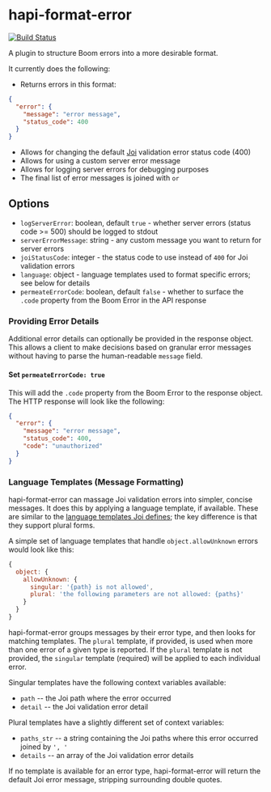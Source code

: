 # hapi-format-error

[![Build Status](https://travis-ci.org/lob/hapi-format-error.svg?branch=master)](https://travis-ci.org/lob/hapi-format-error)

A plugin to structure Boom errors into a more desirable format.

It currently does the following:

* Returns errors in this format:

```json
{
  "error": {
    "message": "error message",
    "status_code": 400
  }
}
```

* Allows for changing the default [Joi](https://github.com/hapijs/joi) validation error status code (400)
* Allows for using a custom server error message
* Allows for logging server errors for debugging purposes
* The final list of error messages is joined with ` or `

## Options

* `logServerError`: boolean, default `true` - whether server errors (status code >= 500) should be logged to stdout
* `serverErrorMessage`: string - any custom message you want to return for server errors
* `joiStatusCode`: integer - the status code to use instead of `400` for Joi validation errors
* `language`: object - language templates used to format specific errors; see below for details
* `permeateErrorCode`: boolean, default `false` - whether to surface the `.code` property from the Boom Error in the API response

### Providing Error Details

Additional error details can optionally be provided in the response object. This allows a client to make decisions based on granular error messages without having to parse the human-readable `message` field.

#### Set `permeateErrorCode: true`

This will add the `.code` property from the Boom Error to the response object. The HTTP response will look like the following:

```json
{
  "error": {
    "message": "error message",
    "status_code": 400,
    "code": "unauthorized"
  }
}
```

### Language Templates (Message Formatting)

hapi-format-error can massage Joi validation errors into simpler, concise messages. It does this by applying a language template, if available. These are similar to the [language templates Joi defines](https://github.com/hapijs/joi/blob/v13.2.0/lib/language.js); the key difference is that they support plural forms.

A simple set of language templates that handle `object.allowUnknown` errors would look like this:

```javascript
{
  object: {
    allowUnknown: {
      singular: '{path} is not allowed',
      plural: 'the following parameters are not allowed: {paths}'
    }
  }
}
```

hapi-format-error groups messages by their error type, and then looks for matching templates. The `plural` template, if provided, is used when more than one error of a given type is reported. If the `plural` template is not provided, the `singular` template (required) will be applied to each individual error.

Singular templates have the following context variables available:

* `path` -- the Joi path where the error occurred
* `detail` -- the Joi validation error detail

Plural templates have a slightly different set of context variables:

* `paths_str` -- a string containing the Joi paths where this error occurred joined by `', '`
* `details` -- an array of the Joi validation error details

If no template is available for an error type, hapi-format-error will return the default Joi error message, stripping surrounding double quotes.
